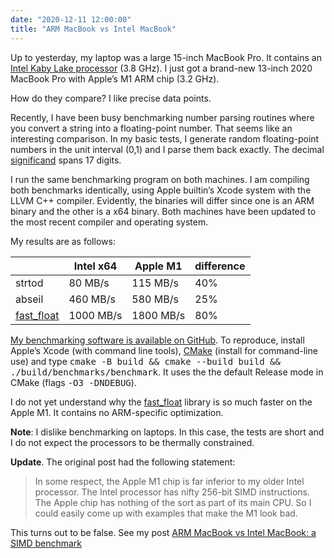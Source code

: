 ```yaml
---
date: "2020-12-11 12:00:00"
title: "ARM MacBook vs Intel MacBook"
---
```




Up to yesterday, my laptop was a large 15-inch MacBook Pro. It contains an [Intel Kaby Lake processor](https://ark.intel.com/content/www/us/en/ark/products/97185/intel-core-i7-7700hq-processor-6m-cache-up-to-3-80-ghz.html) (3.8 GHz). I just got a brand-new 13-inch 2020 MacBook Pro with Apple&rsquo;s M1 ARM chip (3.2 GHz).

How do they compare? I like precise data points.

Recently, I have been busy benchmarking number parsing routines where you convert a string into a floating-point number. That seems like an interesting comparison. In my basic tests, I generate random floating-point numbers in the unit interval (0,1) and I parse them back exactly. The decimal [significand](https://en.wikipedia.org/wiki/Significand) spans 17 digits.

I run the same benchmarking program on both machines. I am compiling both benchmarks identically, using Apple builtin&rsquo;s Xcode system with the LLVM C++ compiler. Evidently, the binaries will differ since one is an ARM binary and the other is a x64 binary. Both machines have been updated to the most recent compiler and operating system.

My results are as follows:

&nbsp;                   |Intel x64                |Apple M1                 |difference               |
-------------------------|-------------------------|-------------------------|-------------------------|
strtod                   |80 MB/s                  |115 MB/s                 |40%                      |
abseil                   |460 MB/s                 |580 MB/s                 |25%                      |
[fast_float](https://github.com/fastfloat/fast_float) |1000 MB/s                |1800 MB/s                |80%                      |


[My benchmarking software is available on GitHub](https://github.com/lemire/simple_fastfloat_benchmark). To reproduce, install Apple&rsquo;s Xcode (with command line tools), [CMake](https://cmake.org/download/) (install for command-line use) and type <tt>cmake -B build &amp;&amp; cmake --build build &amp;&amp; ./build/benchmarks/benchmark</tt>. It uses the the default Release mode in CMake (flags <tt>-O3 -DNDEBUG</tt>).

I do not yet understand why the [fast_float](https://github.com/fastfloat/fast_float) library is so much faster on the Apple M1. It contains no ARM-specific optimization.

__Note__: I dislike benchmarking on laptops. In this case, the tests are short and I do not expect the processors to be thermally constrained.

__Update__. The original post had the following statement:

> In some respect, the Apple M1 chip is far inferior to my older Intel processor. The Intel processor has nifty 256-bit SIMD instructions. The Apple chip has nothing of the sort as part of its main CPU. So I could easily come up with examples that make the M1 look bad.


This turns out to be false. See my post <a href="https://lemire.me/blog/2020/12/13/arm-macbook-vs-intel-macbook-a-simd-benchmark/" rel="bookmark">ARM MacBook vs Intel MacBook: a SIMD benchmark</a>

